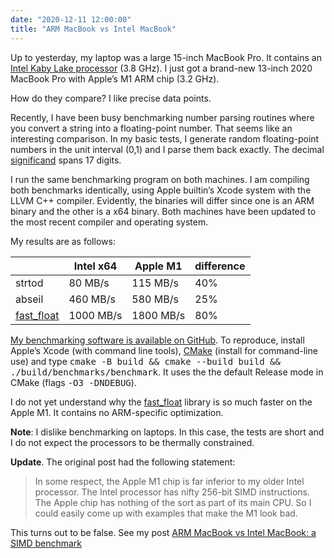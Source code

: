 ```yaml
---
date: "2020-12-11 12:00:00"
title: "ARM MacBook vs Intel MacBook"
---
```




Up to yesterday, my laptop was a large 15-inch MacBook Pro. It contains an [Intel Kaby Lake processor](https://ark.intel.com/content/www/us/en/ark/products/97185/intel-core-i7-7700hq-processor-6m-cache-up-to-3-80-ghz.html) (3.8 GHz). I just got a brand-new 13-inch 2020 MacBook Pro with Apple&rsquo;s M1 ARM chip (3.2 GHz).

How do they compare? I like precise data points.

Recently, I have been busy benchmarking number parsing routines where you convert a string into a floating-point number. That seems like an interesting comparison. In my basic tests, I generate random floating-point numbers in the unit interval (0,1) and I parse them back exactly. The decimal [significand](https://en.wikipedia.org/wiki/Significand) spans 17 digits.

I run the same benchmarking program on both machines. I am compiling both benchmarks identically, using Apple builtin&rsquo;s Xcode system with the LLVM C++ compiler. Evidently, the binaries will differ since one is an ARM binary and the other is a x64 binary. Both machines have been updated to the most recent compiler and operating system.

My results are as follows:

&nbsp;                   |Intel x64                |Apple M1                 |difference               |
-------------------------|-------------------------|-------------------------|-------------------------|
strtod                   |80 MB/s                  |115 MB/s                 |40%                      |
abseil                   |460 MB/s                 |580 MB/s                 |25%                      |
[fast_float](https://github.com/fastfloat/fast_float) |1000 MB/s                |1800 MB/s                |80%                      |


[My benchmarking software is available on GitHub](https://github.com/lemire/simple_fastfloat_benchmark). To reproduce, install Apple&rsquo;s Xcode (with command line tools), [CMake](https://cmake.org/download/) (install for command-line use) and type <tt>cmake -B build &amp;&amp; cmake --build build &amp;&amp; ./build/benchmarks/benchmark</tt>. It uses the the default Release mode in CMake (flags <tt>-O3 -DNDEBUG</tt>).

I do not yet understand why the [fast_float](https://github.com/fastfloat/fast_float) library is so much faster on the Apple M1. It contains no ARM-specific optimization.

__Note__: I dislike benchmarking on laptops. In this case, the tests are short and I do not expect the processors to be thermally constrained.

__Update__. The original post had the following statement:

> In some respect, the Apple M1 chip is far inferior to my older Intel processor. The Intel processor has nifty 256-bit SIMD instructions. The Apple chip has nothing of the sort as part of its main CPU. So I could easily come up with examples that make the M1 look bad.


This turns out to be false. See my post <a href="https://lemire.me/blog/2020/12/13/arm-macbook-vs-intel-macbook-a-simd-benchmark/" rel="bookmark">ARM MacBook vs Intel MacBook: a SIMD benchmark</a>

